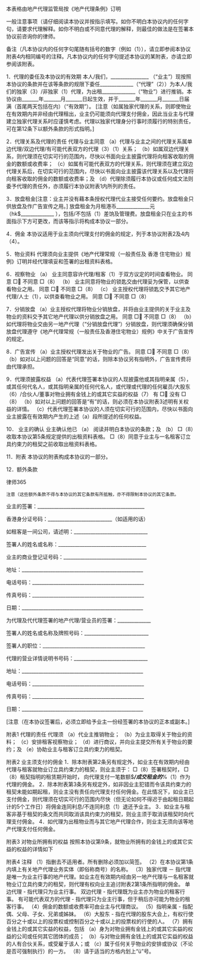 
 本表格由地产代理监管局按《地产代理条例》订明


一般注意事项（请仔细阅读本协议并按指示填写。如你不明白本协议内的任何字句，请要求代理解释。如你不明白或不同意代理的解释，则最佳的做法是在签署本协议前咨询你的律师。


备注（凡本协议内的任何字句尾随有括号的数字（例如（1）），请立即参阅本协议附表4内相同编号的注释。凡本协议内的任何字句提述本协议的某附表，亦请立即参阅该附表。


1．代理的委任及本协议的有效期
本人/我们，________________ （“业主”）现按照本协议的条款并在该等条款的规限下委任______________（“代理”（2））为本人/我们的独家（3）/非独家（1）代理，为出租______________（“物业”）进行推销。本协议由_______年_______月_______日起生效，并于_______年_______月_______日届满（首尾两天包括在内）（“有效期”）。
[注意（如属独家代理的关系，则即使物业在有效期内并非经由代理租出，业主仍可能须向代理支付佣金，因此当业主与代理建立独家代理关系时应谨慎考虑。代理以独家代理身分行事时须履行的特别责任，可在第12条下以额外条款的形式指明。]


2．代理关系及代理的责任
代理与业主同意
（a）代理与业主之间的代理关系属单边代理/双边代理/有可能代表双方的代理（3）（1）关系；
（b）如属双边代理关系，则代理须在切实可行的范围内，尽快以书面向业主披露代理将向租客收取的佣金的数额或收费率；
（c）如属有可能代表双方的代理关系，则代理须在建立双边代理关系后，在切实可行的范围内，尽快以书面向业主披露该代理关系以及代理将向租客收取的佣金的数额或收费率；及
（d）代理除须履行本协议或任何成文法则委予代理的责任外，亦须履行本协议附表1内所列的责任。


3．放盘租金[注意：业主并没有藉本条授权代理代业主接受任何要约。放盘租金只供放盘及作广告宣传之用。]
放盘租金为月租港币______________元（hk$______________ ），包括/不包括（1）差饷及管理费。放盘租金只在业主的书面指示下方可更改，而该等指示将构成本协议一部分。


4．佣金
本协议适用于业主须向代理支付的佣金的规定，列于本协议附表2及4内（4）。


5．物业资料
代理须向业主提供《地产代理常规（一般责任及
香港
住宅物业）规例》订明并经代理填妥和签署的出租资料表格。


6．视察物业
（a） 业主同意容许代理/租客（1）于双方议定的时间查看物业。
同意 □ 不同意 □（8）
（b） 业主同意将物业的锁匙交由代理妥为保管，以供查看物业之用。
同意 □ 不同意 □（8）
（c） 业主授权代理将锁匙交予其它地产代理/人士（1），以供查看物业之用。
同意 □ 不同意 □（8）


7．分销放盘
（a）业主授权代理将物业分销放盘，并将由业主提供的关于业主及物业的资料交予其它地产代理以供分销放盘之用。
同意 □ 不同意 □（8）
（b）如代理将物业交由另一地产代理（“分销放盘代理”）分销放盘，则代理须确保分销放盘代理遵守《地产代理常规（一般责任及香港住宅物业）规例》中关于广告宣传的规定。


8．广告宣传
（a）业主授权代理发出关于物业的广告。
同意 □ 不同意 □（8）
（b）如对以上问题的回答是“同意”的话，则除本协议另有指明外，广告宣传费将由代理承担。


   9．代理须披露权益
（a）代表代理签署本协议的人现披露他或其指明亲属（5），或其任何代名人，或其指明亲属的任何代名人，或代理或代理的任何雇员/大股东（6）/合伙人/董事对物业拥有金钱上的或其它实益的权益（7）
有 □ 没有 □（8）
（b）如对以上问题的回答是“有”的话，则必须在本协议附表3述明有关权益的详情。
（c）代表代理签署本协议的人须在切实可行的范围内，尽快以书面向业主披露在有效期内产生的上述（a）段所提述的任何权益。


10． 业主的确认
业主确认他已
（a） 阅读并明白本协议的条款；及
（b） □（8）收取本协议第5条规定提供的出租资料表格。
    □（8）同意于业主与一名租客订立具约束力的租契之前收取出租资料表格。


11．附表
本协议的附表构成本协议的一部分。


12．额外条款




 
律师365






    注意（这些额外条款不得与本协议的其它条款有所抵触，亦不得限制本协议的其它条款。




 



 业主的签署：_____________________________________________
 
香港身分证号码：___________________________（如适用的话）
 
如租客是一间公司，请述明：_______________________________
 
签署人的姓名或名称：_____________________________________
 
业主的商业登记证号码：___________________________________
 
地址：___________________________________________________
 
电话号码：_______________________________________________
 
传真号码：_______________________________________________
 
日期：___________________________________________________
 


 

  为代理及代代理签署的地产代理/营业员的签署：______________
  
签署人的姓名或名称及牌照号码：___________________________
  
签署人的职位：___________________________________________
  
代理的营业详情说明书号码：_______________________________
  
地址：___________________________________________________
  
电话号码：_______________________________________________
  
传真号码：_______________________________________________
  
日期：___________________________________________________
  


  
[注意（在本协议签署后，必须立即给予业主一份经签署的本协议的正本或副本。]

  
附表1  代理的责任
代理须 
（a）代业主推销物业；
（b）为业主取得关于物业的资料；
（c）安排租客视察物业；
（d）进行商议，并向业主提交所有关于物业的要约；及
（e）协助业主与租客订立具约束力的租契。

  
附表2  业主须支付的佣金
1．除本附表第2条另有规定外，如业主在有效期内经由代理与租客就物业订立具约束力的租契，则业主须于：
□（8）签署租契时，
□（8）租契指明的租赁期开始时，
向代理支付一笔数额$_________/成交租金的_________%（1）作为代理的佣金。
2．除本附表第3条另有规定外，如非因业主犯错而令该具约束力的租契未能如期起租，则业主没有责任向代理支付任何佣金。在此情况下，如业主已支付佣金，则代理须在切实可行的范围内尽快（但无论如何不得迟于由起租日期起计的5个工作日）将佣金连同利息/不连同利息（1）退还予业主。
3．如业主与租客非基于租契的条文而共同取消该具约束力的租契，则业主须于取消该租契时向代理支付佣金。
4．如代理为出租物业而与其它地产代理合作，则业主无须向该等地产代理支付任何佣金。

  
附表3  对物业所拥有的权益
按照本协议第9条，就物业所拥有的金钱上的或其它实益的权益的详情如下

  
附表4  注释
（1）指删去不适用者。所有删除必须加以简签。
（2）在本协议第1条内填上有关地产代理业务实体（即俗称商号）的名称。
（3）独家代理 － 指代理是唯一为业主行事的地产代理。如业主在有效期内经由另一地产代理与一名租客就物业订立具约束力的租契，则代理有权向业主追讨附表2第1条所指明的佣金。
单边代理 - 指代理只为业主行事。
双边代理 - 指代理既为业主亦为物业的租客行事。
有可能代表双方的代理 - 指代理只为业主行事，但于稍后亦可能为物业的租客行事。
（4）佣金的数额或收费率可由业主与代理商议。
（5）指明亲属 - 指配偶、父母、子女、兄弟或姊妹。
（6）大股东 - 指在代理的股东大会上，有权行使百分之十或以上的投票权或控制百分之十或以上的投票权的行使的人。
（7）拥有金钱上的或其它实益的权益，包括
（a）身为对物业拥有金钱上的或其它实益的权益的公司或任何其它团体的成员；
（b）与对物业拥有金钱上的或其它实益的权益的人有合伙关系，或受雇于该人；或
（c）属于任何关乎物业的安排或协议（不论是否可强制执行）的一方。
（8）请于适当的方格内划上“ü”号。
 
  

 
  
 
   
 
   
 
    


    
 

    


    


    
 
 
   
 
  
 
 


